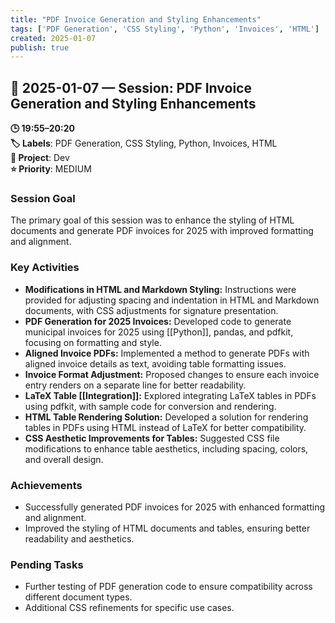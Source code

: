 ```yaml
---
title: "PDF Invoice Generation and Styling Enhancements"
tags: ['PDF Generation', 'CSS Styling', 'Python', 'Invoices', 'HTML']
created: 2025-01-07
publish: true
---
```


## 📅 2025-01-07 — Session: PDF Invoice Generation and Styling Enhancements

**🕒 19:55–20:20**  
**🏷️ Labels**: PDF Generation, CSS Styling, Python, Invoices, HTML  
**📂 Project**: Dev  
**⭐ Priority**: MEDIUM  


### Session Goal
The primary goal of this session was to enhance the styling of HTML documents and generate PDF invoices for 2025 with improved formatting and alignment.

### Key Activities
- **Modifications in HTML and Markdown Styling:** Instructions were provided for adjusting spacing and indentation in HTML and Markdown documents, with CSS adjustments for signature presentation.
- **PDF Generation for 2025 Invoices:** Developed code to generate municipal invoices for 2025 using [[Python]], pandas, and pdfkit, focusing on formatting and style.
- **Aligned Invoice PDFs:** Implemented a method to generate PDFs with aligned invoice details as text, avoiding table formatting issues.
- **Invoice Format Adjustment:** Proposed changes to ensure each invoice entry renders on a separate line for better readability.
- **LaTeX Table [[Integration]]:** Explored integrating LaTeX tables in PDFs using pdfkit, with sample code for conversion and rendering.
- **HTML Table Rendering Solution:** Developed a solution for rendering tables in PDFs using HTML instead of LaTeX for better compatibility.
- **CSS Aesthetic Improvements for Tables:** Suggested CSS file modifications to enhance table aesthetics, including spacing, colors, and overall design.

### Achievements
- Successfully generated PDF invoices for 2025 with enhanced formatting and alignment.
- Improved the styling of HTML documents and tables, ensuring better readability and aesthetics.

### Pending Tasks
- Further testing of PDF generation code to ensure compatibility across different document types.
- Additional CSS refinements for specific use cases.
